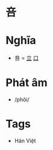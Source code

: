 # 咅

# Nghĩa
* 咅 = [立](立.md) [口](口.md)

# Phát âm
* /phôi/

# Tags
* Hán Việt

<script>window.HANZI_FIELD='咅';</script>
